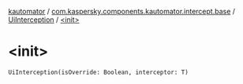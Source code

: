 [kautomator](../../index.md) / [com.kaspersky.components.kautomator.intercept.base](../index.md) / [UiInterception](index.md) / [&lt;init&gt;](./-init-.md)

# &lt;init&gt;

`UiInterception(isOverride: Boolean, interceptor: T)`